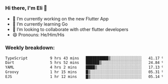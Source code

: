 ### Hi there, I'm Eli 👋
- 🔭 I’m currently working on the new Flutter App
- 🌱 I’m currently learning Go
- 🦄 I’m looking to collaborate with other flutter developers
- 😄 Pronouns: He/Him/His

### Weekly breakdown:
<!--START_SECTION:waka-->

```txt
TypeScript          9 hrs 43 mins   ██████████▒░░░░░░░░░░░░░░   41.17 %
Dart                5 hrs 52 mins   ██████▒░░░░░░░░░░░░░░░░░░   24.84 %
YAML                4 hrs 2 mins    ████▒░░░░░░░░░░░░░░░░░░░░   17.13 %
Groovy              1 hr 15 mins    █▒░░░░░░░░░░░░░░░░░░░░░░░   05.31 %
EJS                 1 hr 12 mins    █▒░░░░░░░░░░░░░░░░░░░░░░░   05.14 %
```

<!--END_SECTION:waka-->
